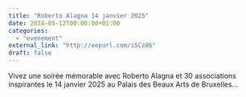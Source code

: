 ```yaml
---
title: "Roberto Alagna 14 janvier 2025"
date: 2024-05-12T00:00:00+01:00
categories: 
  - "evenement"
external_link: "http://eepurl.com/i5Cz86"
draft: false
---
```

Vivez une soirée mémorable avec Roberto Alagna et 30 associations inspirantes le 14 janvier 2025 au Palais des Beaux Arts de Bruxelles...
